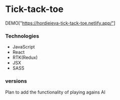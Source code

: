 # Tick-tack-toe

DEMO["https://hordieieva-tick-tack-toe.netlify.app/"]

### Technologies

- JavaScript
- React
- RTK(Redux)
- JSX
- SASS

### versions

Plan to add the functionality of playing agains AI
